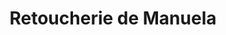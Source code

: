 ---
title: "Retoucherie de Manuela"
url: /ciudad-guayana-puerto-ordaz/retoucherie-de-manuela/
shop: Schneiderei
---